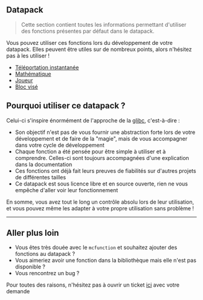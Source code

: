 ## Datapack

> Cette section contient toutes les informations permettant d'utiliser des fonctions présentes par défaut dans le datapack.

Vous pouvez utiliser ces fonctions lors du développement de votre datapack.
Elles peuvent être utiles sur de nombreux points, alors n'hésitez pas à les utiliser !

- [Téléportation instantanée](datapack/instant_tp)
- [Mathématique](datapack/math)
- [Joueur](datapack/player)
- [Bloc visé](datapack/targeted_block)

## Pourquoi utiliser ce datapack ?
Celui-ci s'inspire énormément de l'approche de la [glibc](https://www.gnu.org/software/libc/started.html), c'est-à-dire :
- Son objectif n'est pas de vous fournir une abstraction forte lors de votre développement et de faire de la "magie", mais de vous accompagner dans votre cycle de développement
- Chaque fonction a été pensée pour être simple à utiliser et à comprendre. Celles-ci sont toujours accompagnées d'une explication dans la documentation
- Ces fonctions ont déjà fait leurs preuves de fiabilités sur d'autres projets de différentes tailles
- Ce datapack est sous licence libre et en source ouverte, rien ne vous empêche d'aller voir leur fonctionnement

En somme, vous avez tout le long un contrôle absolu lors de leur utilisation, et vous pouvez même les adapter à votre propre utilisation sans problème !

---
## Aller plus loin
- Vous êtes très douée avec le `mcfunction` et souhaitez ajouter des fonctions au datapack ?
- Vous aimeriez avoir une fonction dans la bibliothèque mais elle n'est pas disponible ?
- Vous rencontrez un bug ?

Pour toutes des raisons, n'hésitez pas à ouvrir un ticket [ici](https://gitlab.com/cbertran/mapcraft-datapack/-/issues) avec votre demande
